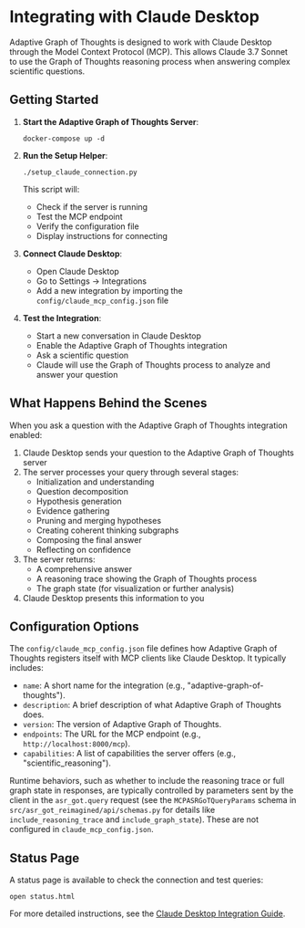 # Integrating with Claude Desktop

Adaptive Graph of Thoughts is designed to work with Claude Desktop through the Model Context Protocol (MCP). This allows Claude 3.7 Sonnet to use the Graph of Thoughts reasoning process when answering complex scientific questions.

## Getting Started

1. **Start the Adaptive Graph of Thoughts Server**:
   ```
   docker-compose up -d
   ```

2. **Run the Setup Helper**:
   ```
   ./setup_claude_connection.py
   ```
   This script will:
   - Check if the server is running
   - Test the MCP endpoint
   - Verify the configuration file
   - Display instructions for connecting

3. **Connect Claude Desktop**:
   - Open Claude Desktop
   - Go to Settings → Integrations
   - Add a new integration by importing the `config/claude_mcp_config.json` file

4. **Test the Integration**:
   - Start a new conversation in Claude Desktop
   - Enable the Adaptive Graph of Thoughts integration
   - Ask a scientific question
   - Claude will use the Graph of Thoughts process to analyze and answer your question

## What Happens Behind the Scenes

When you ask a question with the Adaptive Graph of Thoughts integration enabled:

1. Claude Desktop sends your question to the Adaptive Graph of Thoughts server
2. The server processes your query through several stages:
   - Initialization and understanding
   - Question decomposition
   - Hypothesis generation
   - Evidence gathering
   - Pruning and merging hypotheses
   - Creating coherent thinking subgraphs
   - Composing the final answer 
   - Reflecting on confidence
3. The server returns:
   - A comprehensive answer
   - A reasoning trace showing the Graph of Thoughts process
   - The graph state (for visualization or further analysis)
4. Claude Desktop presents this information to you

## Configuration Options

The `config/claude_mcp_config.json` file defines how Adaptive Graph of Thoughts registers itself with MCP clients like Claude Desktop. It typically includes:
-   `name`: A short name for the integration (e.g., "adaptive-graph-of-thoughts").
-   `description`: A brief description of what Adaptive Graph of Thoughts does.
-   `version`: The version of Adaptive Graph of Thoughts.
-   `endpoints`: The URL for the MCP endpoint (e.g., `http://localhost:8000/mcp`).
-   `capabilities`: A list of capabilities the server offers (e.g., "scientific_reasoning").

Runtime behaviors, such as whether to include the reasoning trace or full graph state in responses, are typically controlled by parameters sent by the client in the `asr_got.query` request (see the `MCPASRGoTQueryParams` schema in `src/asr_got_reimagined/api/schemas.py` for details like `include_reasoning_trace` and `include_graph_state`). These are not configured in `claude_mcp_config.json`.

## Status Page

A status page is available to check the connection and test queries:
```
open status.html
```

For more detailed instructions, see the [Claude Desktop Integration Guide](claude_desktop_integration.md).
